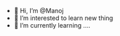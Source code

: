- 👋 Hi, I’m @Manoj
- 👀 I’m interested to learn new thing
- 🌱 I’m currently learning ....
<!---
Manoj-m2006/Manoj-m2006 is a ✨ special ✨ repository because its `README.md` (this file) appears on your GitHub profile.
You can click the Preview link to take a look at your changes.
--->
